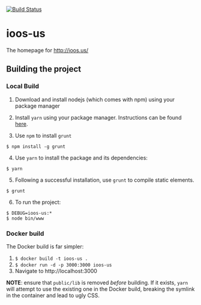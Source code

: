 [![Build Status](https://travis-ci.com/ioos/ioos-us.svg?branch=master)](https://travis-ci.com/ioos/ioos-us)

# ioos-us
The homepage for http://ioos.us/

## Building the project

### Local Build

1. Download and install nodejs (which comes with npm) using your package manager
2. Install `yarn` using your package manager. Instructions can be found [here](https://legacy.yarnpkg.com/en/docs/install/).

3. Use `npm` to install `grunt`

```
$ npm install -g grunt
```

4. Use `yarn` to install the package and its dependencies:

```
$ yarn
```

5. Following a successful installation, use `grunt` to compile static elements.

```
$ grunt
```

6. To run the project:

```
$ DEBUG=ioos-us:*
$ node bin/www
```

### Docker build

The Docker build is far simpler:


1. `$ docker build -t ioos-us .`
2. `$ docker run -d -p 3000:3000 ioos-us`
3. Navigate to http://localhost:3000


__NOTE__: ensure that `public/lib` is removed *before* building. If it exists,
`yarn` will attempt to use the existing one in the Docker build, breaking the symlink
in the container and lead to ugly CSS.
